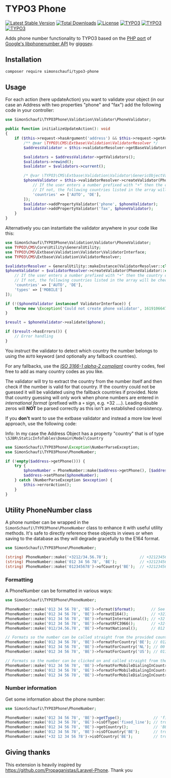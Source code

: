 # TYPO3 Phone

[![Latest Stable Version](https://poser.pugx.org/simonschaufi/typo3-phone/v/stable)](https://packagist.org/packages/simonschaufi/typo3-phone)
[![Total Downloads](https://poser.pugx.org/simonschaufi/typo3-phone/downloads)](https://packagist.org/packages/simonschaufi/typo3-phone)
[![License](https://poser.pugx.org/simonschaufi/typo3-phone/license)](https://packagist.org/packages/simonschaufi/typo3-phone)
[![TYPO3](https://img.shields.io/badge/TYPO3-8.7-orange.svg)](https://get.typo3.org/version/8)
[![TYPO3](https://img.shields.io/badge/TYPO3-9.5-orange.svg)](https://get.typo3.org/version/9)
[![TYPO3](https://img.shields.io/badge/TYPO3-10.4-orange.svg)](https://get.typo3.org/version/10)

Adds phone number functionality to TYPO3 based on the [PHP port](https://github.com/giggsey/libphonenumber-for-php) of [Google's libphonenumber API](https://github.com/googlei18n/libphonenumber) by [giggsey](https://github.com/giggsey).

## Installation

```bash
composer require simonschaufi/typo3-phone
```

## Usage

For each action (here updateAction) you want to validate your object (in our case an Address with two properties "phone" and "fax")
add the following code in your controller:

```php
use SimonSchaufi\TYPO3Phone\Validation\Validator\PhoneValidator;

public function initializeUpdateAction(): void
{
	if ($this->request->hasArgument('address') && $this->request->getArgument('address')) {
		/** @var \TYPO3\CMS\Extbase\Validation\ValidatorResolver */
		$addressValidator = $this->validatorResolver->getBaseValidatorConjunction(Address::class);

		$validators = $addressValidator->getValidators();
		$validators->rewind();
		$validator = $validators->current();

		/* @var \TYPO3\CMS\Extbase\Validation\Validator\GenericObjectValidator $validator */
		$phoneValidator = $this->validatorResolver->createValidator(PhoneValidator::class, [
			// If the user enters a number prefixed with "+" then the country can be guessed.
			// If not, the following countries listed in the array will be checked against
			'countries' => ['AUTO', 'DE'],
		]);
		$validator->addPropertyValidator('phone', $phoneValidator);
		$validator->addPropertyValidator('fax', $phoneValidator);
	}
}
```

Alternatively you can instantiate the validator anywhere in your code like this:

```php
use SimonSchaufi\TYPO3Phone\Validation\Validator\PhoneValidator;
use TYPO3\CMS\Core\Utility\GeneralUtility;
use TYPO3\CMS\Extbase\Validation\Validator\ValidatorInterface;
use TYPO3\CMS\Extbase\Validation\ValidatorResolver;

$validatorResolver = GeneralUtility::makeInstance(ValidatorResolver::class);
$phoneValidator = $validatorResolver->createValidator(PhoneValidator::class, [
	// If the user enters a number prefixed with "+" then the country can be guessed.
	// If not, the following countries listed in the array will be checked against
	'countries' => ['AUTO', 'DE'],
	'types' => ['MOBILE']
]);

if (!($phoneValidator instanceof ValidatorInterface)) {
	throw new \Exception('Could not create phone validator', 1619106647);
}

$result = $phoneValidator->validate($phone);

if ($result->hasErrors()) {
	// Error handling
}
```

You instruct the validator to detect which country the number belongs to using the `AUTO` keyword (and optionally any fallback countries).

For any fallbacks, use the [*ISO 3166-1 alpha-2 compliant*](http://en.wikipedia.org/wiki/ISO_3166-1_alpha-2#Officially_assigned_code_elements) country codes, feel free to add as many country codes as you like.

The validator will try to extract the country from the number itself and then check if the number is valid for that country.
If the country could not be guessed it will be validated using the fallback countries if provided.
Note that country guessing will only work when phone numbers are entered in *international format* (prefixed with a `+` sign, e.g. +32 ....).
Leading double zeros will **NOT** be parsed correctly as this isn't an established consistency.

If you **don't** want to use the extbase validator and instead a more low level approach, use the following code:

Info: In my case the Address Object has a property "country" that is of type `\SJBR\StaticInfoTables\Domain\Model\Country`

```php
use SimonSchaufi\TYPO3Phone\Exception\NumberParseException;
use SimonSchaufi\TYPO3Phone\PhoneNumber;

if (!empty($address->getPhone())) {
	try {
		$phoneNumber = PhoneNumber::make($address->getPhone(), [$address->getCountry()->getIsoCodeA2()])->formatInternational();
		$address->setPhone($phoneNumber);
	} catch (NumberParseException $exception) {
		$this->errorAction();
	}
}
```

## Utility PhoneNumber class

A phone number can be wrapped in the `SimonSchaufi\TYPO3Phone\PhoneNumber` class to enhance it with useful utility
methods. It's safe to directly reference these objects in views or when saving to the database as they will degrade
gracefully to the E164 format.

```php
use SimonSchaufi\TYPO3Phone\PhoneNumber;

(string) PhoneNumber::make('+3212/34.56.78');              // +3212345678
(string) PhoneNumber::make('012 34 56 78', 'BE');          // +3212345678
(string) PhoneNumber::make('012345678')->ofCountry('BE');  // +3212345678
```

### Formatting
A PhoneNumber can be formatted in various ways:

```php
use SimonSchaufi\TYPO3Phone\PhoneNumber;

PhoneNumber::make('012 34 56 78', 'BE')->format($format);       // See libphonenumber\PhoneNumberFormat
PhoneNumber::make('012 34 56 78', 'BE')->formatE164();          // +3212345678
PhoneNumber::make('012 34 56 78', 'BE')->formatInternational(); // +32 12 34 56 78
PhoneNumber::make('012 34 56 78', 'BE')->formatRFC3966();       // +32-12-34-56-78
PhoneNumber::make('012/34.56.78', 'BE')->formatNational();      // 012 34 56 78

// Formats so the number can be called straight from the provided country.
PhoneNumber::make('012 34 56 78', 'BE')->formatForCountry('BE'); // 012 34 56 78
PhoneNumber::make('012 34 56 78', 'BE')->formatForCountry('NL'); // 00 32 12 34 56 78
PhoneNumber::make('012 34 56 78', 'BE')->formatForCountry('US'); // 011 32 12 34 56 78

// Formats so the number can be clicked on and called straight from the provided country using a cellphone.
PhoneNumber::make('012 34 56 78', 'BE')->formatForMobileDialingInCountry('BE'); // 012345678
PhoneNumber::make('012 34 56 78', 'BE')->formatForMobileDialingInCountry('NL'); // +3212345678
PhoneNumber::make('012 34 56 78', 'BE')->formatForMobileDialingInCountry('US'); // +3212345678
```

### Number information
Get some information about the phone number:

```php
use SimonSchaufi\TYPO3Phone\PhoneNumber;

PhoneNumber::make('012 34 56 78', 'BE')->getType();              // 'fixed_line'
PhoneNumber::make('012 34 56 78', 'BE')->isOfType('fixed_line'); // true
PhoneNumber::make('012 34 56 78', 'BE')->getCountry();           // 'BE'
PhoneNumber::make('012 34 56 78', 'BE')->isOfCountry('BE');      // true
PhoneNumber::make('+32 12 34 56 78')->isOfCountry('BE');         // true
```

## Giving thanks

This extension is heavily inspired by https://github.com/Propaganistas/Laravel-Phone. Thank you
